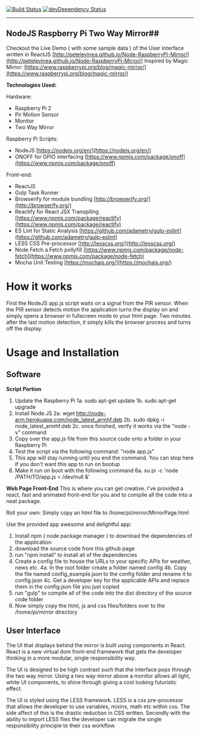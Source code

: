 [![Build Status](https://travis-ci.org/PeteLevineA/Node-RaspberryPi-Mirror.svg?branch=master)](https://travis-ci.org/PeteLevineA/Node-RaspberryPi-Mirror) [![devDependency Status](https://david-dm.org/PeteLevineA/Node-RaspberryPi-Mirror/dev-status.svg)](https://david-dm.org/PeteLevineA/Node-RaspberryPi-Mirror#info=devDependencies)

----------
## NodeJS Raspberry Pi Two Way Mirror##

Checkout the Live Demo ( with some sample data ) of the User Interface written in ReactJS [http://petelevinea.github.io/Node-RaspberryPi-Mirror/](http://petelevinea.github.io/Node-RaspberryPi-Mirror/)
Inspired by Magic Mirror: [https://www.raspberrypi.org/blog/magic-mirror/](https://www.raspberrypi.org/blog/magic-mirror/)

**Technologies Used:**

Hardware:

 - Raspberry Pi 2
 - Pir Motion Sensor
 - Monitor
 - Two Way Mirror

Raspberry Pi Scripts:

 - NodeJS [https://nodejs.org/en/](https://nodejs.org/en/)
 - ONOFF for GPIO interfacing [https://www.npmjs.com/package/onoff](https://www.npmjs.com/package/onoff)

Front-end:

 - ReactJS
 - Gulp Task Runner
 - Browserify for module bundling [http://browserify.org/](http://browserify.org/)
 - Reactify for React JSX Transpiling [https://www.npmjs.com/package/reactify](https://www.npmjs.com/package/reactify)
 - ES Lint for Static Analysis [https://github.com/adametry/gulp-eslint](https://github.com/adametry/gulp-eslint)
 - LESS CSS Pre-processor [http://lesscss.org/](http://lesscss.org/)
 - Node Fetch a Fetch pollyfill [https://www.npmjs.com/package/node-fetch](https://www.npmjs.com/package/node-fetch)
 - Mocha Unit Testing [https://mochajs.org/](https://mochajs.org/)
 
 
How it works
=======
First the NodeJS app.js script waits on a signal from the PIR sensor. When the PIR sensor detects motion the application turns the display on and simply opens a browser in fullscreen mode to your html page. Two minutes after the last motion detection, it simply kills the browser process and turns off the display.

Usage and Installation
=======
## Software ##

**Script Portion**

 1. Update the Raspberry Pi
	 1a. sudo apt-get update
	 1b. sudo apt-get upgrade
 2. Install Node.JS
	 2a. wget http://node-arm.herokuapp.com/node_latest_armhf.deb
	 2b. sudo dpkg -i node_latest_armhf.deb
	 2c. once finished, verify it works via the "node -v" command
 3. Copy over the app.js file from this source code onto a folder in your Raspberry Pi
 4. Test the script via the following command: "node app.js"
 5. This app will stay running until you end the command. You can stop here if you don't want this app to run on bootup
 6. Make it run on boot with the following command
	 6a.  su pi -c 'node /PATH/TO/app.js < /dev/null &'

**Web Page Front-End**
This is where you can get creative. I've provided a react, fast and animated front-end for you and to compile all the code into a neat package.

Roll your own:
Simply copy an html file to /home/pi/mirror/MirrorPage.html

Use the provided app awesome and delightful app:

 1. Install npm ( node package manager ) to download the dependencies of the application
 2. download the source code from this github page
 3. run "npm install" to install all of the dependencies
 4. Create a config file to house the URLs to your specific APIs for weather, news etc.
	 4a.  In the root folder create a folder named config
	 4b. Copy the file named config_example.json to the config folder and rename it to config.json
	 4c. Get a developer key for the applicable APIs and replace them in the config.json file you just copied
 5. run "gulp" to compile all of the code into the dist directory of the source code folder
 6. Now simply copy the html, js and css files/folders over to the /home/pi/mirror directory

## User Interface ##

The UI that displays behind the mirror is built using components in React. React is a new virtual dom front-end framework that gets the developer thinking in a more modular, single responsibility way.

The UI is designed to be high contrast such that the interface pops through the two way mirror. Using a two way mirror above a monitor allows all light, white UI components, to shine through giving a cool looking futuristic effect.

The UI is styled using the LESS framework. LESS is a css pre-processor that allows the developer to use variables, mixins, math etc within css. The side affect of this is the drastic reduction in CSS written. Secondly with the ability to import LESS files the developer can migrate the single responsibility principle to their css workflow.

